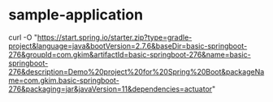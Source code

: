 # sample-application

curl -O "https://start.spring.io/starter.zip?type=gradle-project&language=java&bootVersion=2.7.6&baseDir=basic-springboot-276&groupId=com.gkim&artifactId=basic-springboot-276&name=basic-springboot-276&description=Demo%20project%20for%20Spring%20Boot&packageName=com.gkim.basic-springboot-276&packaging=jar&javaVersion=11&dependencies=actuator"

